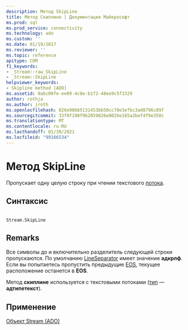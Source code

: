 ```yaml
---
description: Метод SkipLine
title: Метод Скиплине | Документация Майкрософт
ms.prod: sql
ms.prod_service: connectivity
ms.technology: ado
ms.custom: ''
ms.date: 01/19/2017
ms.reviewer: ''
ms.topic: reference
apitype: COM
f1_keywords:
- _Stream::raw_SkipLine
- _Stream::SkipLine
helpviewer_keywords:
- Skipline method [ADO]
ms.assetid: 0abc00fe-ee09-4c8e-b1f2-48ee9c5f3329
author: rothja
ms.author: jroth
ms.openlocfilehash: 826e90b65131453bb50cc70e3efbc3ad8796c89f
ms.sourcegitcommit: 33f0f190f962059826e002be165a2bef4f9e350c
ms.translationtype: MT
ms.contentlocale: ru-RU
ms.lasthandoff: 01/30/2021
ms.locfileid: "99166534"
---
```

# <a name="skipline-method"></a>Метод SkipLine
Пропускает одну целую строку при чтении текстового [потока](./stream-object-ado.md).  
  
## <a name="syntax"></a>Синтаксис  
  
```  
  
Stream.SkipLine  
```  
  
## <a name="remarks"></a>Remarks  
 Все символы до и включительно разделитель следующей строки пропускаются. По умолчанию [LineSeparator](./lineseparator-property-ado.md) имеет значение **адкрлф**. Если вы попытаетесь пропустить предыдущие [EOS](./eos-property.md), текущее расположение останется в **EOS**.  
  
 Метод **скиплине** используется с текстовыми потоками ([тип](./type-property-ado-stream.md) — **адтипетекст**).  
  
## <a name="applies-to"></a>Применение  
 [Объект Stream (ADO)](./stream-object-ado.md)
